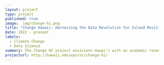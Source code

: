```yaml
---
layout: project
type: project
published: true
image:  img/change-hi.png
title: "Change Hawaii: Harnessing the Data Revolution for Island Resilience"
date: 2022 - present
labels:
  - Climate Change
  - Data Science
summary: The Change HI project envisions Hawaiʻi with an academic research enterprise that meets the existential threat of climate change with actionable science for stakeholders and meets the training and workforce needs of a diversified and regenerative economy.
projecturl: http://hawaii.edu/epscor/change-hi/
---
```


